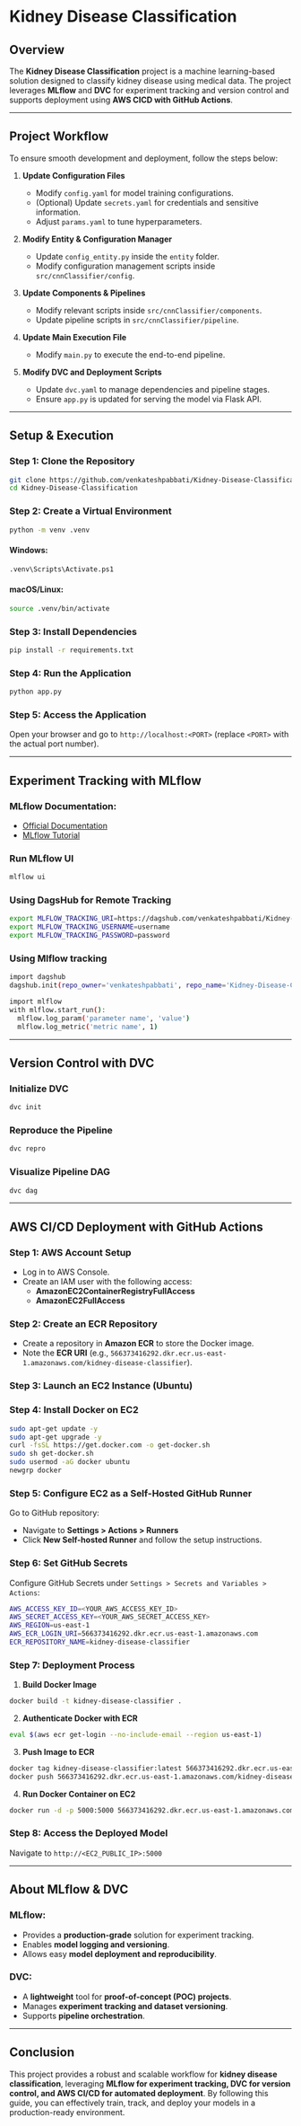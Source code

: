 # Kidney Disease Classification

## Overview
The **Kidney Disease Classification** project is a machine learning-based solution designed to classify kidney disease using medical data. The project leverages **MLflow** and **DVC** for experiment tracking and version control and supports deployment using **AWS CICD with GitHub Actions**.

---

## Project Workflow
To ensure smooth development and deployment, follow the steps below:

1. **Update Configuration Files**
   - Modify `config.yaml` for model training configurations.
   - (Optional) Update `secrets.yaml` for credentials and sensitive information.
   - Adjust `params.yaml` to tune hyperparameters.

2. **Modify Entity & Configuration Manager**
   - Update `config_entity.py` inside the `entity` folder.
   - Modify configuration management scripts inside `src/cnnClassifier/config`.

3. **Update Components & Pipelines**
   - Modify relevant scripts inside `src/cnnClassifier/components`.
   - Update pipeline scripts in `src/cnnClassifier/pipeline`.

4. **Update Main Execution File**
   - Modify `main.py` to execute the end-to-end pipeline.

5. **Modify DVC and Deployment Scripts**
   - Update `dvc.yaml` to manage dependencies and pipeline stages.
   - Ensure `app.py` is updated for serving the model via Flask API.

---

## Setup & Execution

### Step 1: Clone the Repository
```bash
git clone https://github.com/venkateshpabbati/Kidney-Disease-Classification.git
cd Kidney-Disease-Classification
```

### Step 2: Create a Virtual Environment
```bash
python -m venv .venv
```

#### Windows:
```bash
.venv\Scripts\Activate.ps1
```

#### macOS/Linux:
```bash
source .venv/bin/activate
```

### Step 3: Install Dependencies
```bash
pip install -r requirements.txt
```

### Step 4: Run the Application
```bash
python app.py
```

### Step 5: Access the Application
Open your browser and go to `http://localhost:<PORT>` (replace `<PORT>` with the actual port number).

---

## Experiment Tracking with MLflow

### MLflow Documentation:
- [Official Documentation](https://mlflow.org/docs/latest/index.html)
- [MLflow Tutorial](https://youtu.be/qdcHHrsXA48?si=bD5vDS60akNphkem)

### Run MLflow UI
```bash
mlflow ui
```

### Using DagsHub for Remote Tracking
```bash
export MLFLOW_TRACKING_URI=https://dagshub.com/venkateshpabbati/Kidney-Disease-Classification.mlflow
export MLFLOW_TRACKING_USERNAME=username 
export MLFLOW_TRACKING_PASSWORD=password
```

### Using Mlflow tracking
```bash
import dagshub
dagshub.init(repo_owner='venkateshpabbati', repo_name='Kidney-Disease-Classification', mlflow=True)

import mlflow
with mlflow.start_run():
  mlflow.log_param('parameter name', 'value')
  mlflow.log_metric('metric name', 1)
```
---

## Version Control with DVC

### Initialize DVC
```bash
dvc init
```

### Reproduce the Pipeline
```bash
dvc repro
```

### Visualize Pipeline DAG
```bash
dvc dag
```

---

## AWS CI/CD Deployment with GitHub Actions

### Step 1: AWS Account Setup
- Log in to AWS Console.
- Create an IAM user with the following access:
  - **AmazonEC2ContainerRegistryFullAccess**
  - **AmazonEC2FullAccess**

### Step 2: Create an ECR Repository
- Create a repository in **Amazon ECR** to store the Docker image.
- Note the **ECR URI** (e.g., `566373416292.dkr.ecr.us-east-1.amazonaws.com/kidney-disease-classifier`).

### Step 3: Launch an EC2 Instance (Ubuntu)

### Step 4: Install Docker on EC2
```bash
sudo apt-get update -y
sudo apt-get upgrade -y
curl -fsSL https://get.docker.com -o get-docker.sh
sudo sh get-docker.sh
sudo usermod -aG docker ubuntu
newgrp docker
```

### Step 5: Configure EC2 as a Self-Hosted GitHub Runner
Go to GitHub repository:
- Navigate to **Settings > Actions > Runners**
- Click **New Self-hosted Runner** and follow the setup instructions.

### Step 6: Set GitHub Secrets
Configure GitHub Secrets under `Settings > Secrets and Variables > Actions`:
```bash
AWS_ACCESS_KEY_ID=<YOUR_AWS_ACCESS_KEY_ID>
AWS_SECRET_ACCESS_KEY=<YOUR_AWS_SECRET_ACCESS_KEY>
AWS_REGION=us-east-1
AWS_ECR_LOGIN_URI=566373416292.dkr.ecr.us-east-1.amazonaws.com
ECR_REPOSITORY_NAME=kidney-disease-classifier
```

### Step 7: Deployment Process
1. **Build Docker Image**
```bash
docker build -t kidney-disease-classifier .
```

2. **Authenticate Docker with ECR**
```bash
eval $(aws ecr get-login --no-include-email --region us-east-1)
```

3. **Push Image to ECR**
```bash
docker tag kidney-disease-classifier:latest 566373416292.dkr.ecr.us-east-1.amazonaws.com/kidney-disease-classifier:latest
docker push 566373416292.dkr.ecr.us-east-1.amazonaws.com/kidney-disease-classifier:latest
```

4. **Run Docker Container on EC2**
```bash
docker run -d -p 5000:5000 566373416292.dkr.ecr.us-east-1.amazonaws.com/kidney-disease-classifier:latest
```

### Step 8: Access the Deployed Model
Navigate to `http://<EC2_PUBLIC_IP>:5000`

---

## About MLflow & DVC
### MLflow:
- Provides a **production-grade** solution for experiment tracking.
- Enables **model logging and versioning**.
- Allows easy **model deployment and reproducibility**.

### DVC:
- A **lightweight** tool for **proof-of-concept (POC) projects**.
- Manages **experiment tracking and dataset versioning**.
- Supports **pipeline orchestration**.

---

## Conclusion
This project provides a robust and scalable workflow for **kidney disease classification**, leveraging **MLflow for experiment tracking, DVC for version control, and AWS CI/CD for automated deployment**. By following this guide, you can effectively train, track, and deploy your models in a production-ready environment.
